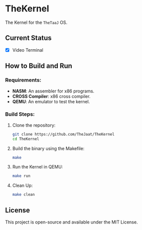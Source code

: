 # TheKernel
The Kernel for the `TheTaaJ` OS.

## Current Status
- [x] Video Terminal

## How to Build and Run
### Requirements:
- **NASM**: An assembler for x86 programs.
- **CROSS Compiler**: x86 cross compiler.
- **QEMU**: An emulator to test the kernel.

### Build Steps:
1. Clone the repository:
   ```bash
   git clone https://github.com/TheJaat/TheKernel
   cd TheKernel
   ```
3. Build the binary using the Makefile:
   ```bash
   make
   ```
3. Run the Kernel in QEMU:
   ```bash
   make run
   ```
4. Clean Up:
   ```bash
   make clean
   ```

## License
This project is open-source and available under the MIT License.
